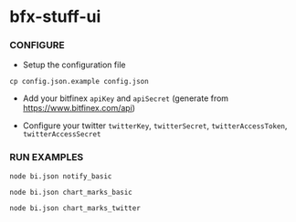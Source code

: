 # bfx-stuff-ui

### CONFIGURE

* Setup the configuration file

```
cp config.json.example config.json
```

* Add your bitfinex `apiKey` and `apiSecret` (generate from https://www.bitfinex.com/api) 

* Configure your twitter `twitterKey`, `twitterSecret`, `twitterAccessToken`, `twitterAccessSecret`


### RUN EXAMPLES

```
node bi.json notify_basic
```

```
node bi.json chart_marks_basic
```

```
node bi.json chart_marks_twitter
```
